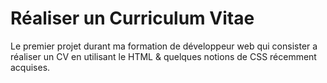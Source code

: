 # Réaliser un Curriculum Vitae

Le premier projet durant ma formation de développeur web qui consister a réaliser un CV en utilisant le HTML & quelques notions de CSS récemment acquises.
